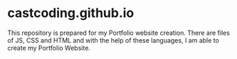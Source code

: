 # castcoding.github.io

This repository is prepared for my Portfolio website creation.
There are files of JS, CSS and HTML and with the help of these languages, I am able to create my Portfolio Website.
